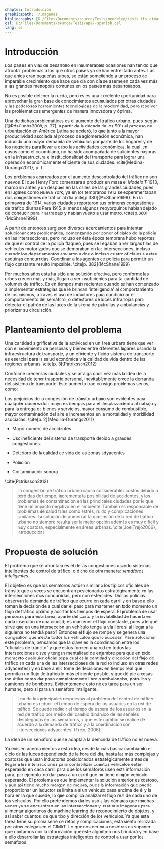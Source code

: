 ```yaml
---
chapter: Introducción
graphicspath: ./imagenes
bibliography: [D:/Files/Documents/source/Tesis/mendeley/tesis_tls_cimat.bib] 
csl: D:/Files/Documents/source/Tesis/apa7-spanish.csl 
lang: es 
---
```


# Introducción

Los países en vías de desarrollo en innumerables ocasiones han tenido que
afrontar problemas a los que otros países ya se han enfrentado antes. Las que
antes eran pequeñas urbes, se están sometiendo a un proceso de imparable
crecimiento que hace que día con día se asemejen cada vez más a las grandes
metrópolis comunes en los países más desarrollados. 

<!-- todo: buscar datos y cita de crecimiento de paises en vias de desarrollo -->

No es posible detener la rueda, pero es es una excelente oportunidad para
aprovechar la gran base de conocimientos acumulados por otras ciudades y las
poderosas herramientas tecnológicas de la modernidad, para resolver las
problemáticas emergentes de manera innovadora y óptima.

Una de dichas problemáticas es el aumento del tráfico urbano, pues, según
[@PdaCunha2009, p. 27], a partir de la década de los 50's el proceso de
urbanización en América Latina se aceleró, lo que junto a la mayor productividad
asociada al proceso de aglomeración económica, han inducido una mayor demanda de
vehículos por parte de los hogares y de los negocios para llevar a cabo las
actividades económicas, la cual, en casos como el colombiano, no ha sido
acompañada de suficientes mejoras en la infraestructura e institucionalidad del
transporte para lograr una operación económicamente eficiente de sus ciudades.
\cite{Medina-Durango2011}, p. 1

<!-- De acuerdo a \cite[p. 380]{McShane1999}, el aumento de las señales de tráfico está relacionado con el rápido aumento del
tráfico automotor. -->
Los problemas acarreados por el aumento descontrolado del tráfico no son nuevos.
El que Henry Ford comenzara a producir en masa el *Modelo T* 1913, marcó un
antes y un después en las calles de las grandes ciudades, pues en lugares como
Nueva York, ya en los tempranos 1913 se experimentaban dos congestiones de
tráfico al día \cite[p.380]{McShane1999}. En la primavera de 1914, varias ciudades
reportaron sus primeras congestiones de tráfico diurnas.Para 1915, al menos algunos neoyorquinos habían dejado de conducir para ir al
trabajo y habían vuelto a usar metro. \cite[p.380]{McShane1999}

A partir de entonces surgieron diversos acercamientos para intentar solucionar
esta problemática, comenzando por poner oficiales de la policía en las
intersecciones, pero incluso en ésta época temprana hubo reportes de que el
control de la policía flaqueó, pues se llegaban a ver largas filas de vehículos
motorizados que se demoraban en las intersecciones, incluso cuando los
departamentos enviaron a dos o incluso cuatro oficiales a estas esquinas
concurridas. Coordinar a los agentes de policía para permitir un flujo constante
resultó imposible. \cite[p. 382]{McShane1999}




Por muchos años esta ha sido una solución efectiva, pero conforme las urbes
crecen más y más, llegan a ser insuficientes para tal cantidad de volumen de
tráfico. Es en tiempos más recientes cuando se han comenzado a implementar
estrategias que le brindan 'inteligencia' al comportamiento de los mismos, a
través el uso de inductores para condicionar el comportamiento del semáforo, o
detectores de luces infrarrojas para detectar el patrón de las luces de la
sirena de patrullas y ambulancias y priorizar su circulación.

# Planteamiento del problema

Una cantidad significativa de la actividad en un área urbana tiene que ver con
el movimiento de personas y bienes entre diferentes lugares usando la
infraestructura de transporte, y un eficiente y fluido sistema de transporte es
esencial para la salud económica y la calidad de vida dentro de las regiones
urbanas. \cite[p. 3]{Patriksson2012}

Conforme crecen las ciudades y se arraiga cada vez más la idea de la necesidad
de tener trasporte personal, inevitablemente crece la demanda del sistema de
transporte. Este aumento trae consigo problemas serios, como:

Los perjuicios de la congestión de tránsito urbano son evidentes para cualquier
observador: mayores tiempos para el desplazamiento al trabajo y para la entrega
de bienes y servicios, mayor consumo de combustible, mayor contaminación del
aire e incrementos en la mortalidad y morbilidad asociadas.
\cite[p. 2]{Medina-Durango2011}

-   Mayor número de accidentes

-   Uso ineficiente del sistema de transporte debido a grandes congestiones.

-   Deterioro de la calidad de vida de las zonas adyacentes

-   Polución

-   Contaminación sonora

\cite{Patriksson2012}

> La congestión de tráfico urbano causa considerables costos debido a pérdidas
> de tiempo, incrementa la posibilidad de accidentes, y los problemas de
> contaminación en las principales ciudades por lo que tiene un impacto negativo
> en el ambiente. También es responsable de problemas de salud tales como
> estrés, ruido y complicaciones similares. La solución de aumentar la dimensión
> de la red de tráfico urbano no siempre resulta ser la mejor opción además es
> muy difícil y muy costosa, especialmente en áreas urbanas. \cite{JoelTrejo2006},
> Introducción]

# Propuesta de solución

El problema que se afrontará es el de las congestiones usando sistemas
inteligentes de control de tráfico, o dicho de otra manera: *semáforos
inteligentes*.

El objetivo es que los semáforos actúen similar a los típicos oficiales de
tránsito que a veces se encuentran posicionados estratégicamente en las
intersecciones más concurridas, pero con esteroides. Dichos policías observan la
demanda de tráfico que ocurre en cada carril y en base a ello toman la decisión
de a cuál dar el paso para mantener en todo momento un flujo de tráfico óptimo y
acortar los tiempos de espera. El problema de usar personas para esta tarea;
aparte del costo y la inviabilidad de hacerlo en cada inserción de una ciudad;
es mantener el flujo constante, pues ¿de qué sirve que en una intersección un
vehículo tenga la vía libre si al llegar a la siguiente no tendrá paso? Entonces
el flujo se rompe y se genera una congestión que afecta todos los vehículos que
lo suceden. Para solucionar este problema, pensamos que la clave es la
coordinación entre los "oficiales de tránsito" y que estos formen una red en
todos las intersecciones clave y tengan mentalidad de enjambre para que en todo
momento cualquier oficial sepa cuál es la cantidad y dirección del flujo de
tráfico en cada una de las intersecciones de la red (o incluso en otras redes
adyacentes) y en base a ello tome de decisiones en tiempo real que permitan un
flujo de tráfico lo más eficiente posible, y que dé pie a cosas tan útiles como
dar paso completamente libre a ambulancias, patrullas y camiones de bomberos.
Evidentemente esto no es tarea para un ser humano, pero si para un semáforo
inteligente.

>   Una de las principales respuestas al problema del control de tráfico urbano
>   es reducir el tiempo de espera de los usuarios en la red de tráfico. Se
>   puede reducir el tiempo de espera de los usuarios en la red de tráfico por
>   medio del cambio dinámico de las señales desplegadas en los semáforos, y que
>   este cambio se realice de acuerdo a la demanda de tráfico y a la
>   coordinación con intersecciones adyacentes. (Trejo, 2006)

La idea de un semáforo que se adapta a la demanda de tráfico no es nueva. 
<!-- todo: agregar referencias y otros acercamientos con redes de Petri y trabajos similares-->
Ya existen acercamientos a esta idea, desde la más básica cambiando el ciclo de
las luces dependiendo de la hora del día, hasta las más complejas y costosas que
usan inductores posicionados estratégicamente antes de llegar a las
intersecciones para contabilizar cuantos vehículos están esperando en cada
carril para que los semáforos usen esta información para, por ejemplo, no dar
paso a un carril que no tiene ningún vehículo esperando. El problema es que
implementar la solución anterior es costoso, y aun así tiene mucho margen de
mejora, pues la información que puede proporcionar un inductor se limita a si un
vehículo pasa encima de él y la hora en la que sucede, lo que complica analizar
el flujo real de cada uno de los vehículos. Por ello pretendemos darles uso a
las cámaras que muchas veces ya se encuentran en las intersecciones y usar sus
imágenes para alimentar algoritmos de machine learning de reconocimiento de
objetos, y así saber cuántos, de que tipo y dirección de los vehículos. Ya que
esta tarea tiene su propia serie de retos y complicaciones, está siento
realizada por otros colegas en el CIMAT. Lo que nos ocupa a nosotros es suponer
que contamos con la información que este algoritmo nos brindará y en base a ello
desarrollar las estrategias inteligentes de control a usar por los semáforos.